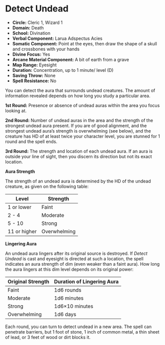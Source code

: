 # Detect Undead

- **Circle:** Cleric 1, Wizard 1
- **Domain:** Death
- **School:** Divination
- **Verbal Component:** Larua Adspectus Acies
- **Somatic Component:** Point at the eyes, then draw the shape of a skull and crossbones with your hands
- **Divine Focus:** Yes
- **Arcane Material Component:** A bit of earth from a grave
- **Map Range:** Eyesight
- **Duration:** Concentration, up to 1 minute/ level (D)
- **Saving Throw:** None
- **Spell Resistance:** No

You can detect the aura that surrounds undead creatures. The amount of information revealed depends on how long you study a particular area.

**1st Round:** Presence or absence of undead auras within the area you focus looking at.

**2nd Round:** Number of undead auras in the area and the strength of the strongest undead aura present. If you are of good alignment, and the strongest undead aura’s strength is overwhelming (see below), and the creature has HD of at least twice your character level, you are stunned for 1 round and the spell ends.

**3rd Round:** The strength and location of each undead aura. If an aura is outside your line of sight, then you discern its direction but not its exact location.

**Aura Strength**

The strength of an undead aura is determined by the HD of the undead creature, as given on the following table:

| Level | Strength |
| ---   | ---      |
| 1 or lower | Faint
| 2 - 4 | Moderate
| 5 - 10 | Strong
| 11 or higher | Overwhelming

**Lingering Aura**

An undead aura lingers after its original source is destroyed. If *Detect Undead* is cast and eyesight is directed at such a location, the spell indicates an aura strength of dim (even weaker than a faint aura). How long the aura lingers at this dim level depends on its original power:

| Original Strength | Duration of Lingering Aura |
| ---               | ---                        |
| Faint | 1d6 rounds
| Moderate | 1d6 minutes
| Strong | 1d6×10 minutes
| Overwhelming | 1d6 days

Each round, you can turn to detect undead in a new area. The spell can penetrate barriers, but 1 foot of stone, 1 inch of common metal, a thin sheet of lead, or 3 feet of wood or dirt blocks it.
